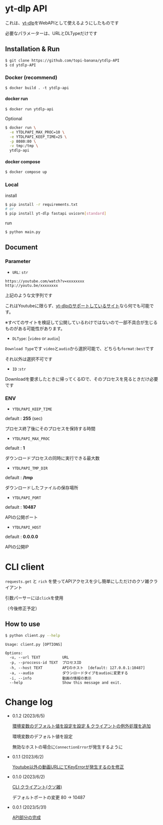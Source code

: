# yt-dlp API

これは、[yt-dlp](https://github.com/yt-dlp/yt-dlp)をWebAPIとして使えるようにしたものです

必要なパラメーターは、URLとDLTypeだけです

## Installation & Run

```sh
$ git clone https://github.com/topi-banana/ytdlp-API
$ cd ytdlp-API
```
### Docker (recommend)
```
$ docker build . -t ytdlp-api
```
#### docker run
```sh
$ docker run ytdlp-api
```
Optional
```sh
$ docker run \
  -e YTDLPAPI_MAX_PROC=10 \
  -e YTDLPAPI_KEEP_TIME=25 \
  -p 8080:80 \
  -v tmp:/tmp \
  ytdlp-api
```
#### docker compose
```sh
$ docker compose up
```
### Local
install
```sh
$ pip install -r requirements.txt
# or
$ pip install yt-dlp fastapi uvicorn[standard]
```
run
```sh
$ python main.py
```
## Document
### Parameter

* `URL`: `str`

```
https://youtube.com/watch?v=xxxxxxxx
http://youtu.be/xxxxxxxx
```

上記のような文字列です

これはYoutubeに限らず、[yt-dlpのサポートしているサイト](https://github.com/yt-dlp/yt-dlp/blob/master/supportedsites.md)なら何でも可能です。

※すべてのサイトを検証して公開しているわけではないので一部不具合が生じるものがある可能性があります。

* `DLType`: [`video` or `audio`]

`Download Type`です
`video`と`audio`から選択可能で、どちらも`format:best`です

それ以外は選択不可です

* `ID` :`str`

Downloadを要求したときに帰ってくるIDで、そのプロセスを見るときだけ必要です


### ENV

* `YTDLPAPI_KEEP_TIME`

default : **255** (sec)

プロセス終了後にそのプロセスを保持する時間

* `YTDLPAPI_MAX_PROC`

default : **1**

ダウンロードプロセスの同時に実行できる最大数

* `YTDLPAPI_TMP_DIR`

default : **/tmp**

ダウンロードしたファイルの保存場所

* `YTDLPAPI_PORT`

default : **10487**

APIの公開ポート

* `YTDLPAPI_HOST`

default : **0.0.0.0**

APIの公開IP

# CLI client

`requests.get` と `rich` を使ってAPIアクセスを少し簡単にしただけのクソ雑クライアント

引数パーサーには`click`を使用

（今後修正予定）
## How to use
```sh
$ python client.py --help
```
```
Usage: client.py [OPTIONS]

Options:
  -u, --url TEXT          URL
  -p, --proccess-id TEXT  プロセスID
  -h, --host TEXT         APIのホスト  [default: 127.0.0.1:10487]
  -a, --audio             ダウンロードタイプをaudioに変更する
  -i, --info              動画の情報の表示
  --help                  Show this message and exit.
```

# Change log

* 0.1.2 (2023/6/5)
  
  [環境変数のデフォルト値を設定を設定 & クライアントの例外処理を追加]()
  
  環境変数のデフォルト値を設定

  無効なホストの場合に`ConnectionError`が発生するように

* 0.1.1 (2023/6/2)

  [Youtube以外の動画URLにてKeyErrorが発生するのを修正](https://github.com/topi-banana/ytdlp-API/commit/7d11348c1b38cbe17180409d408aa852f7767868)

* 0.1.0 (2023/6/2)
  
  [CLI クライアント(クソ雑)](https://github.com/topi-banana/ytdlp-API/commit/1ea137d9ff3e0c01a8cff70eb5c59ff23bdb177f)

  デフォルトポートの変更 80 -> 10487

* 0.0.1 (2023/5/31)
  
  [API部分の完成](https://github.com/topi-banana/ytdlp-API/commit/34ed8c54a19b9db5e19b64426d7924e56be783c2)